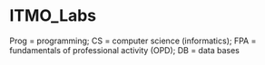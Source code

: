 # ITMO_Labs
Prog = programming;
CS = computer science (informatics);
FPA = fundamentals of professional activity (OPD);
DB = data bases

